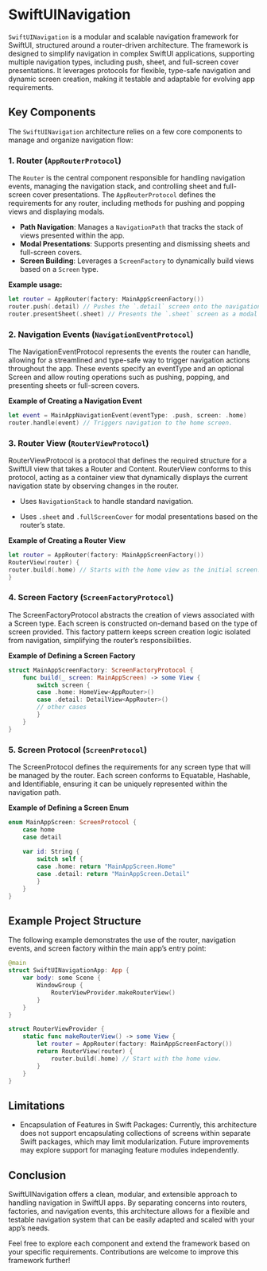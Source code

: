 # SwiftUINavigation

`SwiftUINavigation` is a modular and scalable navigation framework for SwiftUI, structured around a router-driven architecture. The framework is designed to simplify navigation in complex SwiftUI applications, supporting multiple navigation types, including push, sheet, and full-screen cover presentations. It leverages protocols for flexible, type-safe navigation and dynamic screen creation, making it testable and adaptable for evolving app requirements.

## Key Components

The `SwiftUINavigation` architecture relies on a few core components to manage and organize navigation flow:

### 1. **Router** (`AppRouterProtocol`)

The `Router` is the central component responsible for handling navigation events, managing the navigation stack, and controlling sheet and full-screen cover presentations. The `AppRouterProtocol` defines the requirements for any router, including methods for pushing and popping views and displaying modals.

- **Path Navigation**: Manages a `NavigationPath` that tracks the stack of views presented within the app.
- **Modal Presentations**: Supports presenting and dismissing sheets and full-screen covers.
- **Screen Building**: Leverages a `ScreenFactory` to dynamically build views based on a `Screen` type.

**Example usage:**
```swift
let router = AppRouter(factory: MainAppScreenFactory())
router.push(.detail) // Pushes the `.detail` screen onto the navigation path.
router.presentSheet(.sheet) // Presents the `.sheet` screen as a modal sheet.
```

### 2. **Navigation Events** (`NavigationEventProtocol`)

The NavigationEventProtocol represents the events the router can handle, allowing for a streamlined and type-safe way to trigger navigation actions throughout the app. These events specify an eventType and an optional Screen and allow routing operations such as pushing, popping, and presenting sheets or full-screen covers.

**Example of Creating a Navigation Event**
```swift
let event = MainAppNavigationEvent(eventType: .push, screen: .home)
router.handle(event) // Triggers navigation to the home screen.
```

### 3. **Router View** (`RouterViewProtocol`)

RouterViewProtocol is a protocol that defines the required structure for a SwiftUI view that takes a Router and Content. RouterView conforms to this protocol, acting as a container view that dynamically displays the current navigation state by observing changes in the router.

- Uses `NavigationStack` to handle standard navigation.

- Uses `.sheet` and `.fullScreenCover` for modal presentations based on the router’s state.

**Example of Creating a Router View**
```swift
let router = AppRouter(factory: MainAppScreenFactory())
RouterView(router) {
router.build(.home) // Starts with the home view as the initial screen.
}
```

### 4. **Screen Factory** (`ScreenFactoryProtocol`)

The ScreenFactoryProtocol abstracts the creation of views associated with a Screen type. Each screen is constructed on-demand based on the type of screen provided. This factory pattern keeps screen creation logic isolated from navigation, simplifying the router’s responsibilities.

**Example of Defining a Screen Factory**
```swift
struct MainAppScreenFactory: ScreenFactoryProtocol {
    func build(_ screen: MainAppScreen) -> some View {
        switch screen {
        case .home: HomeView<AppRouter>()
        case .detail: DetailView<AppRouter>()
        // other cases
        }
    }
}
```

### 5. **Screen Protocol** (`ScreenProtocol`)

The ScreenProtocol defines the requirements for any screen type that will be managed by the router. Each screen conforms to Equatable, Hashable, and Identifiable, ensuring it can be uniquely represented within the navigation path.

**Example of Defining a Screen Enum**
```swift
enum MainAppScreen: ScreenProtocol {
    case home
    case detail
    
    var id: String {
        switch self {
        case .home: return "MainAppScreen.Home"
        case .detail: return "MainAppScreen.Detail"
        }
    }
}
```

## Example Project Structure

The following example demonstrates the use of the router, navigation events, and screen factory within the main app’s entry point:

```swift
@main
struct SwiftUINavigationApp: App {
    var body: some Scene {
        WindowGroup {
            RouterViewProvider.makeRouterView()
        }
    }
}

struct RouterViewProvider {
    static func makeRouterView() -> some View {
        let router = AppRouter(factory: MainAppScreenFactory())
        return RouterView(router) {
            router.build(.home) // Start with the home view.
        }
    }
}
```

## Limitations

- Encapsulation of Features in Swift Packages: Currently, this architecture does not support encapsulating collections of screens within separate Swift packages, which may limit modularization. Future improvements may explore support for managing feature modules independently.

## Conclusion

SwiftUINavigation offers a clean, modular, and extensible approach to handling navigation in SwiftUI apps. By separating concerns into routers, factories, and navigation events, this architecture allows for a flexible and testable navigation system that can be easily adapted and scaled with your app’s needs.

Feel free to explore each component and extend the framework based on your specific requirements. Contributions are welcome to improve this framework further!
